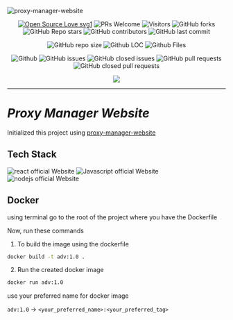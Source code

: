 ![proxy-manager-website](https://socialify.git.ci/dev-AshishRanjan/proxy-manager-website/image?description=1&font=KoHo&forks=1&issues=1&language=1&owner=1&pulls=1&stargazers=1&theme=Auto)

<div align="center">
 <p>
   
[![Open Source Love svg1](https://badges.frapsoft.com/os/v1/open-source.svg?v=103)](https://github.com/ellerbrock/open-source-badges/)
![PRs Welcome](https://img.shields.io/badge/PRs-welcome-brightgreen.svg?style=flat)
![Visitors](https://api.visitorbadge.io/api/visitors?path=dev-AshishRanjan%2Fproxy-manager-website%20&countColor=%23263759&style=flat)
![GitHub forks](https://img.shields.io/github/forks/dev-AshishRanjan/proxy-manager-website)
![GitHub Repo stars](https://img.shields.io/github/stars/dev-AshishRanjan/proxy-manager-website)
![GitHub contributors](https://img.shields.io/github/contributors/dev-AshishRanjan/proxy-manager-website)
![GitHub last commit](https://img.shields.io/github/last-commit/dev-AshishRanjan/proxy-manager-website)
  
![GitHub repo size](https://img.shields.io/github/repo-size/dev-AshishRanjan/proxy-manager-website)
![Github LOC](https://tokei.rs/b1/github/dev-AshishRanjan/proxy-manager-website)
![Github Files](https://tokei.rs/b1/github/dev-AshishRanjan/proxy-manager-website?category=files)

![Github](https://img.shields.io/github/license/dev-AshishRanjan/proxy-manager-website)
![GitHub issues](https://img.shields.io/github/issues/dev-AshishRanjan/proxy-manager-website)
![GitHub closed issues](https://img.shields.io/github/issues-closed-raw/dev-AshishRanjan/proxy-manager-website)
![GitHub pull requests](https://img.shields.io/github/issues-pr/dev-AshishRanjan/proxy-manager-website)
![GitHub closed pull requests](https://img.shields.io/github/issues-pr-closed/dev-AshishRanjan/proxy-manager-website)

 </p>
</div>

<p align="center">
  <img align="center" src="https://readme-typing-svg.herokuapp.com?color=%23${textVal}&lines=+👋🏻+Welcome+to+proxy-manager-website+👋🏻;👨🏻‍💻+Lets+Build+Together+👩🏻‍💻;💡+Get+To+Know+More+About+CRA!+💡;🌐+Check+our+package+🌐;🙏🏻+Thanks+for+Contributing+🙏🏻"
 <img src= 'https://capsule-render.vercel.app/api?type=rect&color=gradient&height=2.5'/>
</p>

---

# **_Proxy Manager Website_**

Initialized this project using [proxy-manager-website](https://github.com/dev-AshishRanjan/proxy-manager-website)

## Tech Stack

<p>
    <img src="https://img.shields.io/badge/react-7c3aed?style=for-the-badge&logo=react&logoColor=white" alt="react official Website"/>
    <img src="https://img.shields.io/badge/javascript-7c3aed?style=for-the-badge&logo=javascript&logoColor=white" alt="Javascript official Website"/>
    <img src="https://img.shields.io/badge/css3-7c3aed?style=for-the-badge&logo=css3&logoColor=white" alt="nodejs official Website"/>
</p>

## Docker

using terminal go to the root of the project where you have the Dockerfile

Now, run these commands

1. To build the image using the dockerfile

```sh
docker build -t adv:1.0 .
```

2. Run the created docker image

```sh
docker run adv:1.0
```

use your preferred name for docker image

`adv:1.0` -> `<your_preferred_name>:<your_preferred_tag>`
